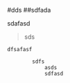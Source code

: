 #dds
##sdfada

sdafasd
> sds

`dfsafasf`

            sdfs    
                asds
                sdfasd
